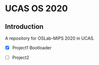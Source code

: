 # UCAS OS 2020

## Introduction

A repository for OSLab-MIPS 2020 in UCAS.

- [x] Project1 Bootloader

- [ ] Project2